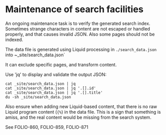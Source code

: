 # Maintenance of search facilities

An ongoing maintenance task is to verify the generated search index. Sometimes strange characters in content are not escaped or handled properly, and that causes invalid JSON. Also some pages should not be indexed.

The data file is generated using Liquid processing in `./search_data.json` into ~_site/search_data.json`

It can exclude specific pages, and transform content.

Use 'jq' to display and validate the output JSON:

```
cat _site/search_data.json | jq
cat _site/search_data.json | jq '.[].id'
cat _site/search_data.json | jq '.[].title'
du -sh _site/search_data.json
```

Also ensure when adding new Liquid-based content, that there is no raw Liquid program content (`{%`) in the data file.
This is a sign that something is amiss, and the real content would be missing from the search system.

See FOLIO-860, FOLIO-859, FOLIO-871
